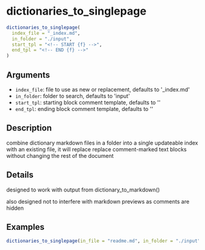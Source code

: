 # dictionaries_to_singlepage

```r
dictionaries_to_singlepage(
  index_file = "_index.md",
  in_folder = "./input",
  start_tpl = "<!-- START {f} -->",
  end_tpl = "<!-- END {f} -->"
)
```

## Arguments

- `index_file`: file to use as new or replacement, defaults to '_index.md'
- `in_folder`: folder to search, defaults to 'input'
- `start_tpl`: starting block comment template, defaults to '<!-- START f -->'
- `end_tpl`: ending block comment template, defaults to '<!-- END f -->'

## Description

combine dictionary markdown files in a folder into a single updateable index with an existing file, it will replace replace comment-marked text blocks without changing the rest of the document

## Details

designed to work with output from dictionary_to_markdown()

also designed not to interfere with markdown previews as comments are hidden

## Examples

```r
dictionaries_to_singlepage(in_file = "readme.md", in_folder = "./input")
```



